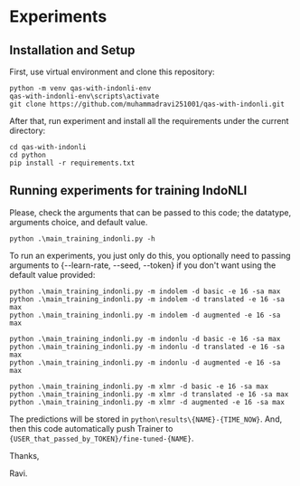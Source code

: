 # Experiments

## Installation and Setup

First, use virtual environment and clone this repository:
```
python -m venv qas-with-indonli-env
qas-with-indonli-env\scripts\activate
git clone https://github.com/muhammadravi251001/qas-with-indonli.git
```

After that, run experiment and install all the requirements under the current directory:
```
cd qas-with-indonli
cd python
pip install -r requirements.txt
```

## Running experiments for training IndoNLI

Please, check the arguments that can be passed to this code; the datatype, arguments choice, and default value.
```
python .\main_training_indonli.py -h
```

To run an experiments, you just only do this, you optionally need to passing arguments to {--learn-rate, --seed, --token} if you don't want using the default value provided:
```
python .\main_training_indonli.py -m indolem -d basic -e 16 -sa max
python .\main_training_indonli.py -m indolem -d translated -e 16 -sa max
python .\main_training_indonli.py -m indolem -d augmented -e 16 -sa max

python .\main_training_indonli.py -m indonlu -d basic -e 16 -sa max
python .\main_training_indonli.py -m indonlu -d translated -e 16 -sa max
python .\main_training_indonli.py -m indonlu -d augmented -e 16 -sa max

python .\main_training_indonli.py -m xlmr -d basic -e 16 -sa max
python .\main_training_indonli.py -m xlmr -d translated -e 16 -sa max
python .\main_training_indonli.py -m xlmr -d augmented -e 16 -sa max
```

The predictions will be stored in `python\results\{NAME}-{TIME_NOW}`. And, then this code automatically push Trainer to `{USER_that_passed_by_TOKEN}/fine-tuned-{NAME}`.

Thanks, 

Ravi.
